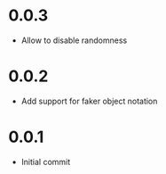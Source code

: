 # 0.0.3

+ Allow to disable randomness

# 0.0.2

+ Add support for faker object notation

# 0.0.1

+ Initial commit